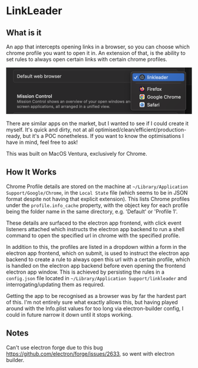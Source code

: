 # LinkLeader

## What is it
An app that intercepts opening links in a browser, so you can choose which chrome profile you want to open it in. An extension of that, is the ability to set rules to always open certain links with certain chrome profiles.

![A list of default browsers in MacOS featuring the linkleader app](./default-browser.png)

There are similar apps on the market, but I wanted to see if I could create it myself. It's quick and dirty, not at all optimised/clean/efficient/production-ready, but it's a POC nonetheless. If you want to know the optimisations I have in mind, feel free to ask!

This was built on MacOS Ventura, exclusively for Chrome.

## How It Works

Chrome Profile details are stored on the machine at `~/Library/Application Support/Google/Chrome`, in the `Local State` file (which seems to be in JSON format despite not having that explicit extension). This lists Chrome profiles under the `profile.info_cache` property, with the object key for each profile being the folder name in the same directory, e.g. 'Default' or 'Profile 1'.

These details are surfaced to the electron app frontend, with click event listeners attached which instructs the electron app backend to run a shell command to open the specified url in chrome with the specified profile.

In addition to this, the profiles are listed in a dropdown within a form in the electron app frontend, which on submit, is used to instruct the electron app backend to create a rule to always open this url with a certain profile, which is handled on the electron app backend before even opening the frontend electron app window. This is achieved by persisting the rules in a `config.json` file located in `~/Library/Application Support/linkleader` and interrogating/updating them as required.

Getting the app to be recognised as a browser was by far the hardest part of this. I'm not entirely sure what exactly allows this, but having played around with the Info.plist values for too long via electron-builder config, I could in future narrow it down until it stops working.

## Notes

Can't use electron forge due to this bug https://github.com/electron/forge/issues/2633, so went with electron builder.
